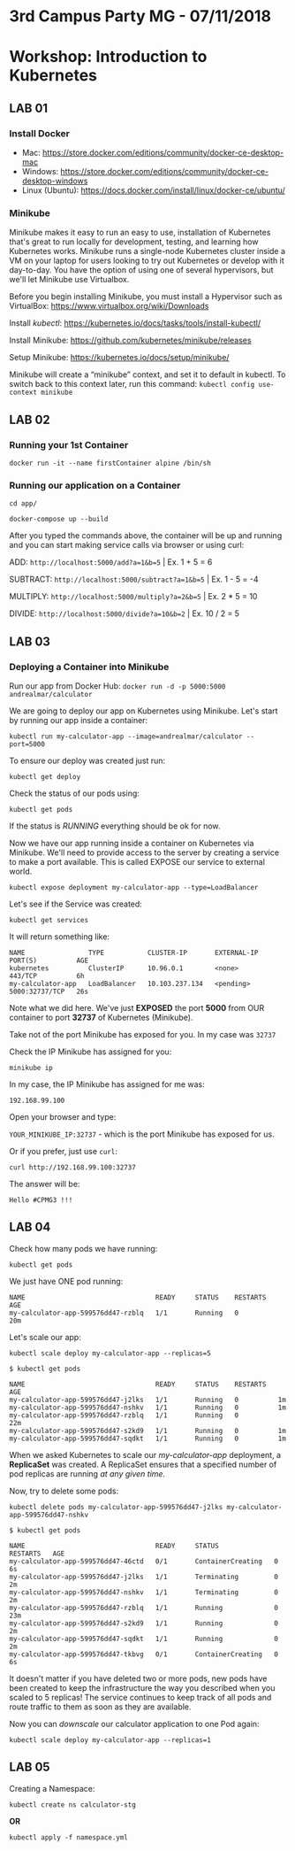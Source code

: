 # 3rd Campus Party MG - 07/11/2018
# Workshop: Introduction to Kubernetes
 
## LAB 01

### Install Docker
- Mac: https://store.docker.com/editions/community/docker-ce-desktop-mac
- Windows: https://store.docker.com/editions/community/docker-ce-desktop-windows
- Linux (Ubuntu): https://docs.docker.com/install/linux/docker-ce/ubuntu/

### Minikube

Minikube makes it easy to run an easy to use, installation of Kubernetes that's great to run locally for development, testing, and learning how Kubernetes works. Minikube runs a single-node Kubernetes cluster inside a VM on your laptop for users looking to try out Kubernetes or develop with it day-to-day. You have the option of using one of several hypervisors, but we'll let Minikube use Virtualbox.

Before you begin installing Minikube, you must install a Hypervisor such as VirtualBox: https://www.virtualbox.org/wiki/Downloads

Install *kubectl*: https://kubernetes.io/docs/tasks/tools/install-kubectl/

Install Minikube: https://github.com/kubernetes/minikube/releases

Setup Minikube: https://kubernetes.io/docs/setup/minikube/

Minikube will create a “minikube” context, and set it to default in kubectl. To switch back to this context later, run this command: `kubectl config use-context minikube`

## LAB 02

### Running your 1st Container

`docker run -it --name firstContainer alpine /bin/sh`

### Running our application on a Container

 `cd app/`

 `docker-compose up --build`

After you typed the commands above, the container will be up and running and you can start making service calls via browser or using curl:

ADD: `http://localhost:5000/add?a=1&b=5` | Ex. 1 + 5 = 6

SUBTRACT: `http://localhost:5000/subtract?a=1&b=5` | Ex. 1 - 5 = -4

MULTIPLY: `http://localhost:5000/multiply?a=2&b=5` | Ex. 2 * 5 = 10

DIVIDE: `http://localhost:5000/divide?a=10&b=2` | Ex. 10 / 2 = 5

## LAB 03

### Deploying a Container into Minikube

Run our app from Docker Hub:
`docker run -d -p 5000:5000 andrealmar/calculator`

We are going to deploy our app on Kubernetes using Minikube. Let's start by running our app inside a container:

`kubectl run my-calculator-app --image=andrealmar/calculator --port=5000`

To ensure our deploy was created just run:

`kubectl get deploy`

Check the status of our pods using: 

`kubectl get pods`

If the status is _RUNNING_ everything should be ok for now. 

Now we have our app running inside a container on Kubernetes via Minikube. We'll need to provide access to the server by creating a service to make a port available. This is called EXPOSE our service to external world. 

`kubectl expose deployment my-calculator-app --type=LoadBalancer`

Let's see if the Service was created:

`kubectl get services`

It will return something like:

```shell
NAME                TYPE           CLUSTER-IP       EXTERNAL-IP   PORT(S)          AGE
kubernetes          ClusterIP      10.96.0.1        <none>        443/TCP          6h
my-calculator-app   LoadBalancer   10.103.237.134   <pending>     5000:32737/TCP   26s
```

Note what we did here. We've just **EXPOSED** the port **5000** from OUR container to port **32737** of Kubernetes (Minikube).

Take not of the port Minikube has exposed for you. In my case was `32737`

Check the IP Minikube has assigned for you:

`minikube ip`

In my case, the IP Minikube has assigned for me was:

`192.168.99.100`

Open your browser and type:

`YOUR_MINIKUBE_IP:32737` - which is the port Minikube has exposed for us.

Or if you prefer, just use `curl`:

`curl http://192.168.99.100:32737`

The answer will be:

`Hello #CPMG3 !!!`

## LAB 04

Check how many pods we have running:

`kubectl get pods`

We just have ONE pod running:

```shell
NAME                                 READY     STATUS    RESTARTS   AGE
my-calculator-app-599576dd47-rzblq   1/1       Running   0          20m
```

Let's scale our app:

`kubectl scale deploy my-calculator-app --replicas=5`

```shell
$ kubectl get pods

NAME                                 READY     STATUS    RESTARTS   AGE
my-calculator-app-599576dd47-j2lks   1/1       Running   0          1m
my-calculator-app-599576dd47-nshkv   1/1       Running   0          1m
my-calculator-app-599576dd47-rzblq   1/1       Running   0          22m
my-calculator-app-599576dd47-s2kd9   1/1       Running   0          1m
my-calculator-app-599576dd47-sqdkt   1/1       Running   0          1m
```
When we asked Kubernetes to scale our _my-calculator-app_ deployment, a **ReplicaSet** was created. A ReplicaSet ensures that a specified number of pod replicas are running *at any given time.*

Now, try to delete some pods:

`kubectl delete pods my-calculator-app-599576dd47-j2lks my-calculator-app-599576dd47-nshkv`

 ```shell
$ kubectl get pods

NAME                                 READY     STATUS              RESTARTS   AGE
my-calculator-app-599576dd47-46ctd   0/1       ContainerCreating   0          6s
my-calculator-app-599576dd47-j2lks   1/1       Terminating         0          2m
my-calculator-app-599576dd47-nshkv   1/1       Terminating         0          2m
my-calculator-app-599576dd47-rzblq   1/1       Running             0          23m
my-calculator-app-599576dd47-s2kd9   1/1       Running             0          2m
my-calculator-app-599576dd47-sqdkt   1/1       Running             0          2m
my-calculator-app-599576dd47-tkbvg   0/1       ContainerCreating   0          6s
 ```

 It doesn't matter if you have deleted two or more pods, new pods have been created to keep the infrastructure the way you described when you scaled to 5 replicas! The service continues to keep track of all pods and route traffic to them as soon as they are available.

 Now you can *downscale* our calculator application to one Pod again:

 `kubectl scale deploy my-calculator-app --replicas=1 `

## LAB 05

Creating a Namespace:

`kubectl create ns calculator-stg`

**OR**

`kubectl apply -f namespace.yml`

